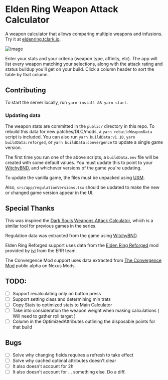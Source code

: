 # Elden Ring Weapon Attack Calculator

A weapon calculator that allows comparing multiple weapons and infusions. Try it at [eldenring.tclark.io](https://eldenring.tclark.io/).

![image](https://user-images.githubusercontent.com/3964980/233752758-8d2bf3b5-0c39-44c6-b861-a75cff93f44e.png)

Enter your stats and your criteria (weapon type, affinity, etc). The app will list every weapon matching your selections, along with the attack rating and status buildup you'll get on your build. Click a column header to sort the table by that column.

## Contributing

To start the server locally, run `yarn install && yarn start`.

### Updating data

The weapon stats are committed in the `public/` directory in this repo. To rebuild this data for new patches/DLC/mods, a `yarn rebuildWeaponData` script is included. You can also run `yarn buildData:v1.10`, `yarn buildData:reforged`, or `yarn buildData:convergence` to update a single game version.

The first time you run one of the above scripts, a `buildData.env` file will be created with some default values. You must update this to point to your [WitchyBND](https://github.com/ividyon/WitchyBND/releases/latest), and whichever versions of the game you're updating.

To update the vanilla game, the files must be unpacked using [UXM](https://github.com/Nordgaren/UXM-Selective-Unpack/releases/latest).

Also, `src/app/regulationVersions.tsx` should be updated to make the new or changed game version appear in the UI.

## Special Thanks

This was inspired the [Dark Souls Weapons Attack Calculator](https://soulsplanner.com/darksouls/weaponatk), which is a similar tool for previous games in the series.

Regulation data was extracted from the game using [WitchyBND](https://github.com/ividyon/WitchyBND/releases/latest).

Elden Ring Reforged support uses data from the [Elden Ring Reforged](https://www.nexusmods.com/eldenring/mods/541) mod provided by [ivi](https://github.com/ividyon) from the ERR team.

The Convergence Mod support uses data extracted from [The Convergence Mod](https://www.nexusmods.com/eldenring/mods/3419) public alpha on Nexus Mods.

## TODO:

- [ ] Support recalculating only on button press
- [ ] Support setting class and determining min trats
- [ ] Copy Stats to optimized stats to Main Calculator
- [ ] Take into consideration the weapon weight when making calculations ( Will need to gather roll target )
- [ ] Column in the OptimizedAttributes outlining the disposable points for that build

## Bugs

- [ ] Solve why changing fields requires a refresh to take effect
- [ ] Solve why cached optimal attributes doesn't clear
- [ ] It also doesn't account for 2h
- [ ] It also doesn't account for ... something else. Do a diff.
